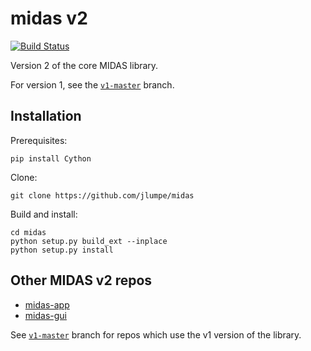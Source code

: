 # midas v2
[![Build Status](https://github.com/hesslab-midas/midas/actions/workflows/python-package.yml/badge.svg)](https://github.com/hesslab-midas/midas/actions/workflows/python-package.yml)

Version 2 of the core MIDAS library.

For version 1, see the [`v1-master`](https://github.com/jlumpe/midas/tree/v1-master) branch.

## Installation

Prerequisites:

    pip install Cython

Clone:

    git clone https://github.com/jlumpe/midas

Build and install:

    cd midas
    python setup.py build_ext --inplace
    python setup.py install


## Other MIDAS v2 repos

* [midas-app](http://github.com/jlumpe/midas-app)
* [midas-gui](http://github.com/jlumpe/midas-gui)
  
See [`v1-master`](https://github.com/jlumpe/midas/tree/v1-master) branch for repos which use the v1 version of the library.
